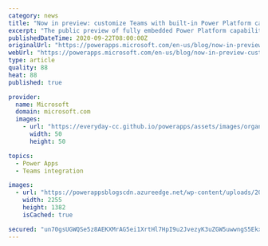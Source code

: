 ```yaml
---
category: news
title: "Now in preview: customize Teams with built-in Power Platform capabilities"
excerpt: "The public preview of fully embedded Power Platform capabilities in Microsoft Teams is now open. Starting today, millions of Teams users can make and use custom tabs, personal apps, chat bots, and more using a powerful onboard database and approachable low-code tools from the Power Platform. \r\n\r\nAs the"
publishedDateTime: 2020-09-22T08:00:00Z
originalUrl: "https://powerapps.microsoft.com/en-us/blog/now-in-preview-customize-teams-with-built-in-power-platform-capabilities/"
webUrl: "https://powerapps.microsoft.com/en-us/blog/now-in-preview-customize-teams-with-built-in-power-platform-capabilities/"
type: article
quality: 88
heat: 88
published: true

provider:
  name: Microsoft
  domain: microsoft.com
  images:
    - url: "https://everyday-cc.github.io/powerapps/assets/images/organizations/microsoft.com-50x50.jpg"
      width: 50
      height: 50

topics:
  - Power Apps
  - Teams integration

images:
  - url: "https://powerappsblogscdn.azureedge.net/wp-content/uploads/2020/09/Power-Apps-Home-in-Teams-vP.png"
    width: 2255
    height: 1382
    isCached: true

secured: "un70gsUGWQSe5z8AEKXMrAG5ei1XrtHl7HpI9u2JvezyK3uZGW5uwwngS5Ekx55GBAz3QW++mBTReESd/aFtzjTv3i1l1SJ1NQ6S7KwLZmT14NDraChk8dBrhes9IpqGHO3bCjJFCx1k+Ooc7l1fieUMzbN38hjobqQAVK/dqDyEc9alMf9Ww5ZmZpm93PltFFEbIJ7JmrjSrkk0Vof8TiFts1cDMgm9QDeH/eWHUA9uztx8aqgZkccKmJXGLT+WVF0HIGW3qDhoj5Xn7Jfr2xDtAes18qi7YcECnHN//IU1q1hKAHYhEXK/SgE8/92qOHLd9nA8zOIX75d56NHhZ6d9shDpY3FUSEolWantSjI=;TwI+0n4uzNLgsVxjwEDiVg=="
---
```


